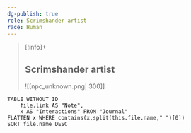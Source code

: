 ```yaml
---
dg-publish: true
role: Scrimshander artist
race: Human
---
```


> [!info]+
> ## Scrimshander artist
> ![[npc_unknown.png| 300]]


```dataview
TABLE WITHOUT ID
	file.link AS "Note", 
	x AS "Interactions" FROM "Journal"
FLATTEN x WHERE contains(x,split(this.file.name," ")[0])
SORT file.name DESC
```
